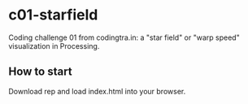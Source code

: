 # c01-starfield

Coding challenge 01 from codingtra.in: a "star field" or "warp speed" visualization in Processing.

## How to start

Download rep and load index.html into your browser.
